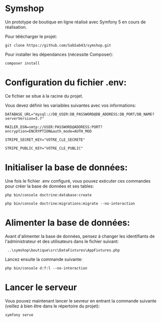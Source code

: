 # Symshop
Un prototype de boutique en ligne réalisé avec Symfony 5 en cours de réalisation.


Pour télécharger le projet:

    git clone https://github.com/SabSab43/symshop.git


Pour installer les dépendances (nécessite Composer):

    composer install
    
    
# Configuration du fichier .env:

Ce fichier se situe à la racine du projet.

Vous devez définir les variaibles suivantes avec vos informations:

    DATABASE_URL="mysql://DB_USER:DB_PASSWORD@DB_ADDRESS:DB_PORT/DB_NAME?serverVersion=5.7"

    MAILER_DSN=smtp://USER:PASSWORD@ADDRESS:PORT?encryption=ENCRYPTION&auth_mode=AUTH_MOD

    STRIPE_SECRET_KEY="VOTRE_CLE_SECRETE"

    STRIPE_PUBLIC_KEY="VOTRE_CLE_PUBLIC"
    
# Initialiser la base de données:

Une fois le fichier .env configuré, vous pouvez exécuter ces commandes pour créer la base de données et ses tables:

    php bin/console doctrine:database:create
    
    php bin/console doctrine:migrations:migrate --no-interaction
    
# Alimenter la base de données:
 
 Avant d'alimenter la base de données, pensez à changer les identifiants de l'administrateur et des utilisateurs dans le fichier suivant:
 
     ..\symshop\boutique\src\DataFixtures\AppFixtures.php

Lancez ensuite la commande suivante:
    
    php bin/console d:f:l --no-interaction  

 # Lancer le serveur
 
Vous pouvez maintenant lancer le sevreur en entrant la commande suivante (veillez à bien être dans le répertoire du projet):

    symfony serve
